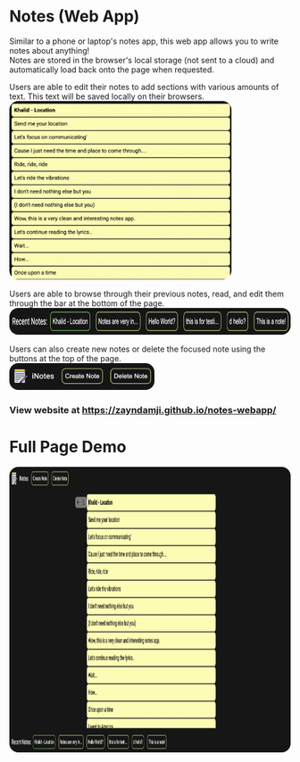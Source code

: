 # Notes (Web App)
Similar to a phone or laptop's notes app, this web app allows you to write notes about anything!  
Notes are stored in the browser's local storage (not sent to a cloud) and automatically load back onto the page when requested.
<br>

Users are able to edit their notes to add sections with various amounts of text. This text will be saved locally on their browsers.
<br>
<img src="resources/note.png" style="height: 320px; border-radius: 16px;"><br>

Users are able to browse through their previous notes, read, and edit them through the bar at the bottom of the page.
<br>
<img src="resources/bottom.png" style="height: 48px; border-radius: 16px;"><br>

Users can also create new notes or delete the focused note using the buttons at the top of the page.
<br>
<img src="resources/top.png" style="height: 48px; border-radius: 16px;"><br>

### View website at https://zayndamji.github.io/notes-webapp/

# Full Page Demo

<img src="resources/screenshot.png" style="height: 512px; border-radius: 16px;"><br>